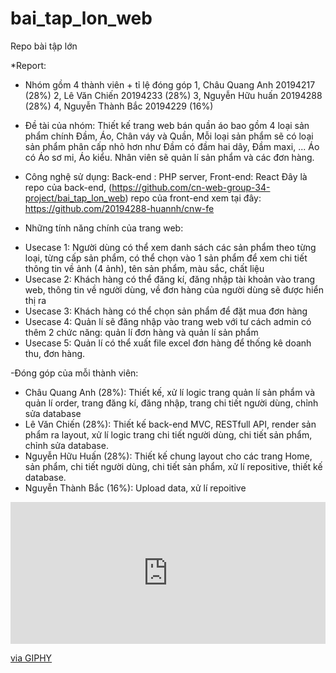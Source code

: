 # bai_tap_lon_web
Repo bài tập lớn 

*Report: 
- Nhóm gồm 4 thành viên + tỉ lệ đóng góp
                         1, Châu Quang Anh 20194217 (28%)
                         2, Lê Văn Chiến 20194233   (28%)
                         3, Nguyễn Hữu huấn 20194288  (28%)
                         4, Nguyễn Thành Bắc 20194229 (16%)
- Đề tài của nhóm: Thiết kế trang web bán quần áo bao gồm 4 loại sản phẩm chính Đầm, Áo, Chân váy và Quần, 
Mỗi loại sản phẩm sẽ có loại sản phẩm phân cấp nhỏ hơn như Đầm có đầm hai dây, Đầm maxi, ... Áo có Áo sơ mi, Áo kiểu.
Nhân viên sẽ quản lí sản phẩm và các đơn hàng.
- Công nghệ sử dụng: Back-end : PHP server, Front-end: React
Đây là repo của back-end, (https://github.com/cn-web-group-34-project/bai_tap_lon_web)
repo của front-end xem tại đây: https://github.com/20194288-huannh/cnw-fe

- Những tính năng chính của trang web:
+ Usecase 1: Người dùng có thể xem danh sách các sản phẩm theo từng loại, từng cấp sản phẩm,
có thể chọn vào 1 sản phẩm để xem chi tiết thông tin về ảnh (4 ảnh), tên sản phẩm, màu sắc, chất liệu
+ Usecase 2: Khách hàng có thể đăng kí, đăng nhập tài khoản vào trang web, thông tin về người dùng, về đơn hàng
của người dùng sẽ được hiển thị ra
+ Usecase 3: Khách hàng có thể chọn sản phẩm để đặt mua đơn hàng
+ Usecase 4: Quản lí sẽ đăng nhập vào trang web với tư cách admin có thêm 2 chức năng:
quản lí đơn hàng và quản lí sản phẩm
+ Usecase 5: Quản lí có thể xuất file excel đơn hàng để thống kê doanh thu, đơn hàng.

-Đóng góp của mỗi thành viên:
+ Châu Quang Anh (28%): Thiết kế, xử lí logic trang quản lí sản phẩm và quản lí order, trang đăng kí, đăng nhập, trang chi tiết người dùng, chỉnh sửa database
+ Lê Văn Chiến (28%): Thiết kế back-end MVC, RESTfull API, render sản phẩm ra layout, xử lí logic trang chi tiết người dùng, chi tiết sản phẩm, chỉnh sửa database.
+ Nguyễn Hữu Huấn (28%): Thiết kế chung layout cho các trang Home, sản phẩm, chi tiết người dùng, chi tiết sản phẩm, xử lí repositive, thiết kế database.
+ Nguyễn Thành Bắc (16%): Upload data, xử lí repoitive

<div style="width:100%;height:0;padding-bottom:45%;position:relative;"><iframe src="https://giphy.com/embed/b9XdLnAx4VPemtGWdL" width="100%" height="100%" style="position:absolute" frameBorder="0" class="giphy-embed" allowFullScreen></iframe></div><p><a href="https://giphy.com/gifs/cnweb-b9XdLnAx4VPemtGWdL">via GIPHY</a></p>
